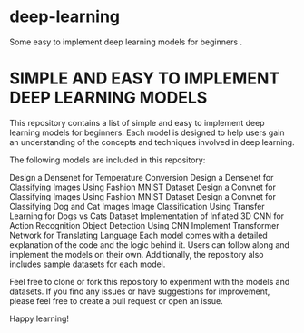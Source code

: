 # deep-learning
Some easy to implement deep learning models for beginners .

<h1> SIMPLE AND EASY TO IMPLEMENT DEEP LEARNING MODELS </H1>
This repository contains a list of simple and easy to implement deep learning models for beginners. Each model is designed to help users gain an understanding of the concepts and techniques involved in deep learning.

The following models are included in this repository:

Design a Densenet for Temperature Conversion
Design a Densenet for Classifying Images Using Fashion MNIST Dataset
Design a Convnet for Classifying Images Using Fashion MNIST Dataset
Design a Convnet for Classifying Dog and Cat Images
Image Classification Using Transfer Learning for Dogs vs Cats Dataset
Implementation of Inflated 3D CNN for Action Recognition
Object Detection Using CNN
Implement Transformer Network for Translating Language
Each model comes with a detailed explanation of the code and the logic behind it. Users can follow along and implement the models on their own. Additionally, the repository also includes sample datasets for each model.

Feel free to clone or fork this repository to experiment with the models and datasets. If you find any issues or have suggestions for improvement, please feel free to create a pull request or open an issue.

Happy learning!
